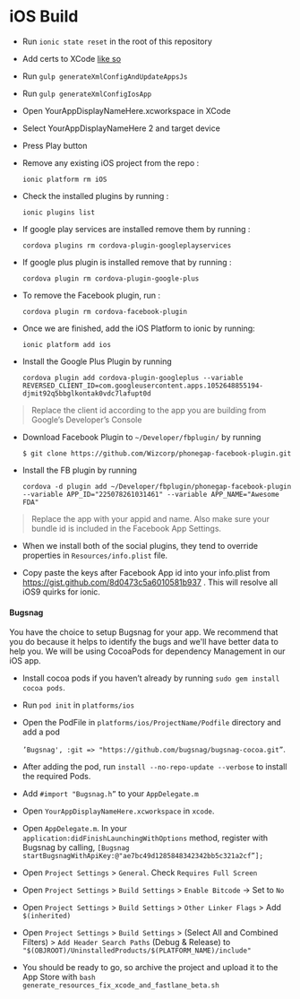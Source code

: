 # iOS Build

- Run `ionic state reset` in the root of this repository
- Add certs to XCode [like so](https://livecode.com/how-to-create-a-free-ios-development-provisioning-profile/)
- Run `gulp generateXmlConfigAndUpdateAppsJs`
- Run `gulp generateXmlConfigIosApp`
- Open YourAppDisplayNameHere.xcworkspace in XCode
- Select YourAppDisplayNameHere 2 and target device
- Press Play button

- Remove any existing iOS project from the repo :

  `ionic platform rm iOS`
  
- Check the installed plugins by running :

  `ionic plugins list`

- If google play services are installed remove them by running :
  
  `cordova plugins rm cordova-plugin-googleplayservices`
  
- If google plus plugin is installed remove that by running :

  `cordova plugin rm cordova-plugin-google-plus`
  
- To remove the Facebook plugin, run :

  `cordova plugin rm cordova-facebook-plugin` 

- Once we are finished, add the iOS Platform to ionic by running:

  `ionic platform add ios` 

- Install the Google Plus Plugin by running 

  `cordova plugin add cordova-plugin-googleplus --variable REVERSED_CLIENT_ID=com.googleusercontent.apps.1052648855194-djmit92q5bbglkontak0vdc7lafupt0d` 

 > Replace the client id according to the app you are building from Google’s Developer’s Console
 
- Download Facebook Plugin to `~/Developer/fbplugin/` by running 

  `$ git clone https://github.com/Wizcorp/phonegap-facebook-plugin.git`

- Install the FB plugin by running 

  `cordova -d plugin add ~/Developer/fbplugin/phonegap-facebook-plugin --variable APP_ID="225078261031461" --variable APP_NAME="Awesome FDA"` 
> Replace the app with your appid and name. Also make sure your bundle id is included in the Facebook App Settings.

- When we install both of the social plugins, they tend to override properties in `Resources/info.plist` file.

- Copy paste the keys after Facebook App id into your info.plist  from https://gist.github.com/8d0473c5a6010581b937 . This will resolve all iOS9 quirks for ionic.

#### Bugsnag

You have the choice to setup Bugsnag for your app. We recommend that you do because it helps to 
identify the bugs and we'll have better data to help you. We will be using CocoaPods for dependency Management in our iOS app.

- Install cocoa pods if you haven’t already by running `sudo gem install cocoa pods`.

- Run `pod init` in `platforms/ios`

- Open the PodFile in `platforms/ios/ProjectName/Podfile` directory and add a pod 

  `’Bugsnag', :git => "https://github.com/bugsnag/bugsnag-cocoa.git”`.

- After adding the pod, run `install --no-repo-update --verbose` to install the required Pods.

- Add `#import "Bugsnag.h”` to your `AppDelegate.m`

- Open `YourAppDisplayNameHere.xcworkspace` in `xcode`.

- Open `AppDelegate.m`. In your 
  `application:didFinishLaunchingWithOptions` method, register with Bugsnag by calling, `[Bugsnag startBugsnagWithApiKey:@"ae7bc49d1285848342342bb5c321a2cf”];`

- Open `Project Settings` > `General`. Check `Requires Full Screen`

- Open `Project Settings` > `Build Settings` > `Enable Bitcode` -> Set to `No`

- Open `Project Settings` > `Build Settings` > `Other Linker Flags` > Add `$(inherited)`

- Open `Project Settings` > `Build Settings` > (Select All and Combined Filters) > `Add Header Search Paths` 
(Debug & Release) to `"$(OBJROOT)/UninstalledProducts/$(PLATFORM_NAME)/include"`

- You should be ready to go, so archive the project and upload it to the App Store with `bash generate_resources_fix_xcode_and_fastlane_beta.sh`
